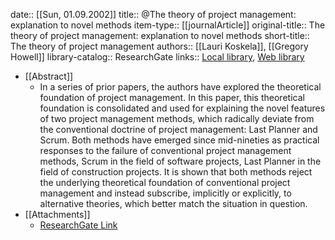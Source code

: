 date:: [[Sun, 01.09.2002]]
title:: @The theory of project management: explanation to novel methods
item-type:: [[journalArticle]]
original-title:: The theory of project management: explanation to novel methods
short-title:: The theory of project management
authors:: [[Lauri Koskela]], [[Gregory Howell]]
library-catalog:: ResearchGate
links:: [Local library](zotero://select/library/items/KBML557I), [Web library](https://www.zotero.org/users/6520516/items/KBML557I)

- [[Abstract]]
	- In a series of prior papers, the authors have explored the theoretical foundation of project management. In this paper, this theoretical foundation is consolidated and used for explaining the novel features of two project management methods, which radically deviate from the conventional doctrine of project management: Last Planner and Scrum. Both methods have emerged since mid-nineties as practical responses to the failure of conventional project management methods, Scrum in the field of software projects, Last Planner in the field of construction projects. It is shown that both methods reject the underlying theoretical foundation of conventional project management and instead subscribe, implicitly or explicitly, to alternative theories, which better match the situation in question.
- [[Attachments]]
	- [ResearchGate Link](https://www.researchgate.net/publication/228918258_The_theory_of_project_management_explanation_to_novel_methods)